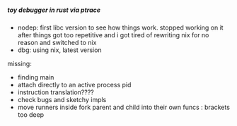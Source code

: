 ##### toy debugger in rust via ptrace

- nodep: first libc version to see how things work. stopped working on it after things got too repetitive and i got tired of rewriting nix for no reason and switched to nix
- dbg: using nix, latest version

missing:
- finding main
- attach directly to an active process pid
- instruction translation????
- check bugs and sketchy impls
- move runners inside fork parent and child into their own funcs : brackets too deep